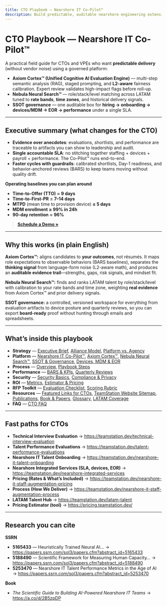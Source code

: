 ```yaml
---
title: CTO Playbook — Nearshore IT Co-Pilot™
description: Build predictable, auditable nearshore engineering extensions with TeamStation AI™ under one SLA.
---
```


# CTO Playbook — Nearshore IT Co-Pilot™

A practical field guide for CTOs and VPEs who want **predictable delivery** (without vendor noise) using a governed platform:
- **Axiom Cortex™ (Unified Cognitive AI Evaluation Engine)** — multi-step semantic analysis (RAG), staged prompting, and **L2-aware** fairness calibration. Expert review validates high-impact flags before roll-up.  
- **Nebula Neural Search™** — role/stack/level matching across LATAM tuned to **rate bands**, **time zones**, and historical delivery signals.  
- **SSOT governance** — one auditable box for **hiring → onboarding → devices/MDM → EOR → performance** under a single SLA.

---

## Executive summary (what changes for the CTO)

- **Evidence over anecdotes**: evaluations, shortlists, and performance are traceable to artifacts you can show to leadership and audit.  
- **Single accountable SLA**: no stitching together staffing + devices + payroll + performance. The Co-Pilot™ runs end-to-end.  
- **Faster cycles with guardrails**: calibrated shortlists, Day-1 readiness, and behavior-anchored reviews (BARS) to keep teams moving without quality drift.

**Operating baselines you can plan around**  
- **Time-to-Offer (TTO)** ≈ **9 days**  
- **Time-to-First-PR** ≤ **7–14 days**  
- **MTPD** (mean time to provision device) **≤ 5 days**  
- **MDM enrollment** **≥ 99% in 24h**  
- **90-day retention** ≈ **96%**

> **[Schedule a Demo »](https://calendar.google.com/calendar/u/0/appointments/schedules/AcZssZ1JD2e4SmSzEC82NiTvzvUJNaghMafqlUdoTB9YlWfUSsJa2fC4uqoXGoOb9XNhRIsNa-IOIXSq "Book a 45-minute intake")**

---

## Why this works (in plain English)

**Axiom Cortex™:** aligns candidates to **your outcomes**, not résumés. It maps role expectations to observable behaviors (BARS baselines), separates the **thinking signal** from language-form noise (L2-aware math), and produces an **auditable evidence trail**—strengths, gaps, risk signals, and mindset fit.

**Nebula Neural Search™:** finds and ranks LATAM talent by role/stack/level with calibration to your rate bands and time zone, weighting **real evidence** from Axiom Cortex™ and prior delivery signals.

**SSOT governance:** a controlled, versioned workspace for everything from evaluation artifacts to device posture and quarterly reviews, so you can export **board-ready** proof without hunting through emails and spreadsheets.

---

## What’s inside this playbook

- **Strategy** — [Executive Brief](strategy/executive-brief.md), [Alliance Model](strategy/alliance-model.md), [Platform vs. Agency](strategy/platform-vs-agency.md)  
- **Platform** — [Nearshore IT Co-Pilot™](platform/nearshore-it-co-pilot.md), [Axiom Cortex™](platform/axiom-cortex.md), [Nebula Neural Search™](platform/nebula-neural-search.md), [SSOT & Governance](platform/ssot-governance.md), [Devices, MDM & EOR](platform/devices-mdm-eor.md)  
- **Process** — [Overview](process/overview.md), [Playbook Steps](process/playbook-steps.md)  
- **Performance** — [BARS & KPIs](performance/bars-and-kpis.md), [Quarterly Reviews](performance/quarterly-reviews.md)  
- **Security** — [Security Basics](security/security-basics.md), [Compliance & Privacy](security/compliance-and-privacy.md)  
- **ROI** — [Metrics](roi/metrics.md), [Estimator & Pricing](roi/estimator-links.md)  
- **RFP Toolkit** — [Evaluation Checklist](rfp/evaluation-checklist.md), [Scoring Rubric](rfp/scoring-rubric.md)  
- **Resources** — [Featured Links for CTOs](resources/featured-links.md), [TeamStation Website Sitemap](resources/site-sitemap.md), [Publications](resources/publications.md), [Book & Papers](resources/book-and-papers.md), [Glossary](resources/glossary.md), [LATAM Coverage](resources/coverage-latam.md)  
- **FAQ** — [CTO FAQ](faq/cto-faq.md)

---

## Fast paths for CTOs

- **Technical Interview Evaluation** → https://teamstation.dev/technical-interview-evaluation  
- **Talent Performance Evaluations** → https://teamstation.dev/talent-performance-evaluations  
- **Nearshore IT Talent Onboarding** → https://teamstation.dev/nearshore-it-talent-onboarding  
- **Nearshore Integrated Services (SLA, devices, EOR)** → https://teamstation.dev/nearshore-integrated-services  
- **Pricing (Rates & What’s Included)** → https://teamstation.dev/nearshore-it-staff-augmentation-pricing  
- **Process (How We Deliver)** → https://teamstation.dev/nearshore-it-staff-augmentation-process  
- **LATAM Talent Hub** → https://teamstation.dev/latam-talent  
- **Pricing Estimator (tool)** → https://pricing.teamstation.dev/

---

## Research you can cite

**SSRN**  
- **5165433** — Heuristically Trained Neural AI… → https://papers.ssrn.com/sol3/papers.cfm?abstract_id=5165433  
- **5188490** — Scientific Framework for Measuring Human Capacity… → https://papers.ssrn.com/sol3/papers.cfm?abstract_id=5188490  
- **5253470** — Nearshore IT Talent Performance Metrics in the Age of AI → https://papers.ssrn.com/sol3/papers.cfm?abstract_id=5253470

**Book**  
- *The Scientific Guide to Building AI-Powered Nearshore IT Teams* → https://a.co/d/2B5zpDP
